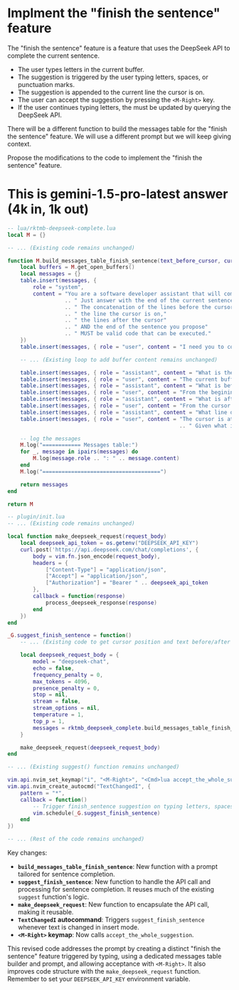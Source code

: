# Implment the "finish the sentence" feature

The "finish the sentence" feature is a feature that uses the DeepSeek API to complete the current sentence.

- The user types letters in the current buffer.
- The suggestion is triggered by the user typing letters, spaces, or punctuation marks.
- The suggestion is appended to the current line the cursor is on.
- The user can accept the suggestion by pressing the `<M-Right>` key.
- If the user continues typing letters, the must be updated by querying the DeepSeek API.

There will be a different function to build the messages table for the "finish the sentence" feature.
We will use a different prompt but we will keep giving context.

Propose the modifications to the code to implement the "finish the sentence" feature.



# This is gemini-1.5-pro-latest answer (4k in, 1k out)

```lua
-- lua/rktmb-deepseek-complete.lua
local M = {}

-- ... (Existing code remains unchanged)

function M.build_messages_table_finish_sentence(text_before_cursor, current_line, text_after_cursor)
    local buffers = M.get_open_buffers()
    local messages = {}
    table.insert(messages, {
        role = "system",
        content = "You are a software developer assistant that will complete the current sentence, based on the provided context."
                  .. " Just answer with the end of the current sentence, NO explanations, NO markdown formatting."
                  .. " The concatenation of the lines before the cursor,"
                  .. " the line the cursor is on,"
                  .. " the lines after the cursor"
                  .. " AND the end of the sentence you propose"
                  .. " MUST be valid code that can be executed."
    })
    table.insert(messages, { role = "user", content = "I need you to complete the current sentence." })

    -- ... (Existing loop to add buffer content remains unchanged)

    table.insert(messages, { role = "assistant", content = "What is the current buffer?" })
    table.insert(messages, { role = "user", content = "The current buffer is `" .. M.get_current_buffer_name() .. "`" })
    table.insert(messages, { role = "assistant", content = "What is before the cursor?" })
    table.insert(messages, { role = "user", content = "From the begining of the buffer to the cursor, we have:\n```\n" .. text_before_cursor .. "\n```" })
    table.insert(messages, { role = "assistant", content = "What is after the cursor?" })
    table.insert(messages, { role = "user", content = "From the cursor to the end of the buffer, we have:\n```\n" .. text_after_cursor .. "\n```" })
    table.insert(messages, { role = "assistant", content = "What line do you want me to continue?" })
    table.insert(messages, { role = "user", content = "The cursor is at the end of the sentence on the line `" .. current_line .. "`."
                                                      .. " Given what is before and after the cursor, write the end of the sentence." })

    -- log the messages
    M.log("============ Messages table:")
    for _, message in ipairs(messages) do
        M.log(message.role .. ": " .. message.content)
    end
    M.log("=====================================")

    return messages
end

return M
```

```lua
-- plugin/init.lua
-- ... (Existing code remains unchanged)

local function make_deepseek_request(request_body)
    local deepseek_api_token = os.getenv("DEEPSEEK_API_KEY")
    curl.post('https://api.deepseek.com/chat/completions', {
        body = vim.fn.json_encode(request_body),
        headers = {
            ["Content-Type"] = "application/json",
            ["Accept"] = "application/json",
            ["Authorization"] = "Bearer " .. deepseek_api_token
        },
        callback = function(response)
            process_deepseek_response(response)
        end
    })
end

_G.suggest_finish_sentence = function()
    -- ... (Existing code to get cursor position and text before/after cursor remains unchanged)

    local deepseek_request_body = {
        model = "deepseek-chat",
        echo = false,
        frequency_penalty = 0,
        max_tokens = 4096,
        presence_penalty = 0,
        stop = nil,
        stream = false,
        stream_options = nil,
        temperature = 1,
        top_p = 1,
        messages = rktmb_deepseek_complete.build_messages_table_finish_sentence(text_before_cursor, line_the_cursor_is_on, text_after_cursor)
    }

    make_deepseek_request(deepseek_request_body)
end

-- ... (Existing suggest() function remains unchanged)

vim.api.nvim_set_keymap("i", "<M-Right>", "<Cmd>lua accept_the_whole_suggestion()<CR>", { noremap = true, silent = true })
vim.api.nvim_create_autocmd("TextChangedI", {
    pattern = "*",
    callback = function()
        -- Trigger finish_sentence suggestion on typing letters, spaces, or punctuation marks
        vim.schedule(_G.suggest_finish_sentence)
    end
})

-- ... (Rest of the code remains unchanged)
```

Key changes:

- **`build_messages_table_finish_sentence`**:  New function with a prompt tailored for sentence completion.
- **`suggest_finish_sentence`**: New function to handle the API call and processing for sentence completion.  It reuses much of the existing `suggest` function's logic.
- **`make_deepseek_request`**:  New function to encapsulate the API call, making it reusable.
- **`TextChangedI` autocommand**: Triggers `suggest_finish_sentence` whenever text is changed in insert mode.
- **`<M-Right>` keymap**: Now calls `accept_the_whole_suggestion`.


This revised code addresses the prompt by creating a distinct "finish the sentence" feature triggered by typing, using a dedicated messages table builder and prompt, and allowing acceptance with `<M-Right>`.  It also improves code structure with the `make_deepseek_request` function.  Remember to set your `DEEPSEEK_API_KEY` environment variable.
